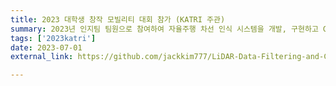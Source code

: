 ```yaml
---
title: 2023 대학생 창작 모빌리티 대회 참가 (KATRI 주관)
summary: 2023년 인지팀 팀원으로 참여하여 자율주행 차선 인식 시스템을 개발, 구현하고 GPS와 LiDAR를 활용한 주차 미션을 수행함.
tags: ['2023katri']
date: 2023-07-01
external_link: https://github.com/jackkim777/LiDAR-Data-Filtering-and-Clustering-with-HDBSCAN

---
```

